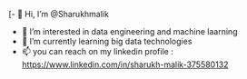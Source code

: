 [- 👋 Hi, I’m @Sharukhmalik
- 👀 I’m interested in data engineering and machine laarning
- 🌱 I’m currently learning big data technologies
- 📫 you can reach on my linkedin profile : https://www.linkedin.com/in/sharukh-malik-375580132
